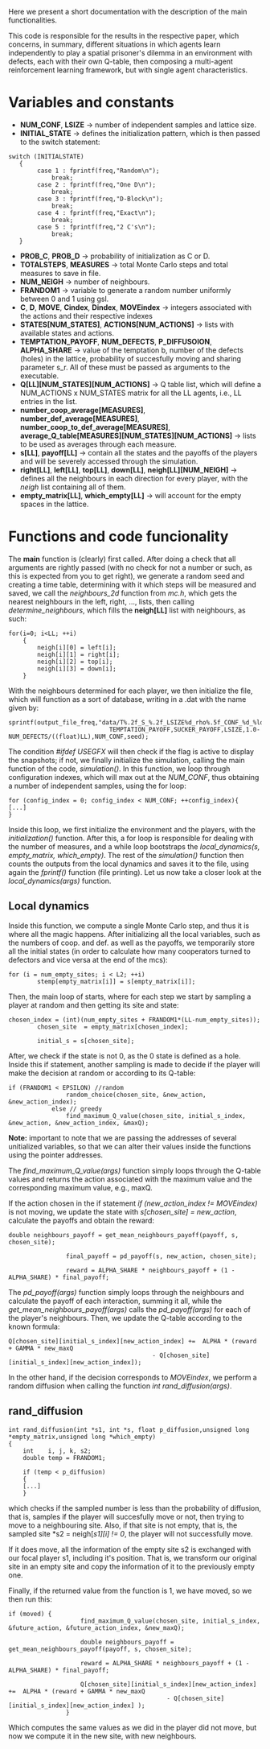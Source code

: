 Here we present a short documentation with the description of the main functionalities.

This code is responsible for the results in the respective paper, which concerns, in summary,
different situations in which agents learn independently to play a spatial prisoner's dilemma in
an environment with defects, each with their own Q-table, then composing a multi-agent reinforcement learning framework,
but with single agent characteristics.

# Variables and constants

+ **NUM_CONF**, **LSIZE**  &#8594; number of independent samples and lattice size.
+ **INITIAL_STATE** &#8594; defines the initialization pattern, which is then passed to the
switch statement:
```
switch (INITIALSTATE)
   {
		case 1 : fprintf(freq,"Random\n");
			break;
		case 2 : fprintf(freq,"One D\n");
			break;
		case 3 : fprintf(freq,"D-Block\n");
			break;
		case 4 : fprintf(freq,"Exact\n");
			break;
		case 5 : fprintf(freq,"2 C's\n");
			break;
   }
```
+ **PROB_C**, **PROB_D** &#8594; probability of initialization as C or D.
+ **TOTALSTEPS**, **MEASURES** &#8594; total Monte Carlo steps and total measures to save in file.
+ **NUM_NEIGH** &#8594; number of neighbours.
+ **FRANDOM1** &#8594; variable to generate a random number uniformly between 0 and 1 using gsl.
+ **C**, **D**, **MOVE**, **Cindex**, **Dindex**, **MOVEindex** &#8594; integers associated with the actions and their respective indexes
+ **STATES[NUM_STATES]**, **ACTIONS[NUM_ACTIONS]** &#8594; lists with available states and actions.
+ **TEMPTATION_PAYOFF**, **NUM_DEFECTS**, **P_DIFFUSOION**, **ALPHA_SHARE** &#8594; value of the temptation b,
number of the defects (holes) in the lattice, probability of succesfully moving and sharing parameter s_r. All of these must
be passed as arguments to the executable.
+ **Q[LL][NUM_STATES][NUM_ACTIONS]** &#8594; Q table list, which will define a NUM_ACTIONS x NUM_STATES
matrix for all the LL agents, i.e., LL entries in the list.
+ **number_coop_average[MEASURES]**, **number_def_average[MEASURES]**, **number_coop_to_def_average[MEASURES]**, **average_Q_table[MEASURES][NUM_STATES][NUM_ACTIONS]** &#8594; lists to be used as
averages through each measure.
+ **s[LL]**, **payoff[LL]** &#8594; contain all the states and the payoffs of the players and will be
severely accessed through the simulation.
+ **right[LL]**, **left[LL]**, **top[LL]**, **down[LL]**, **neigh[LL][NUM_NEIGH]** &#8594; defines
all the neighbours in each direction for every player, with the *neigh* list containing all of them.
+ **empty_matrix[LL]**, **which_empty[LL]** &#8594; will account for the empty spaces in the lattice.

# Functions and code funcionality

The **main** function is (clearly) first called. After doing a check that all arguments are rightly
passed (with no check for not a number or such, as this is expected from you to get right), we
generate a random seed and creating a time table, determining with it which steps will be measured
and saved, we call the *neighbours_2d* function from *mc.h*, which gets the nearest neighbours
in the left, right, ..., lists, then calling *determine_neighbours*, which fills the **neigh[LL]**
list with neighbours, as such:

```
for(i=0; i<LL; ++i)
	{
		neigh[i][0] = left[i];
		neigh[i][1] = right[i];
		neigh[i][2] = top[i];
		neigh[i][3] = down[i];
	}
```

With the neighbours determined for each player, we then initialize the file, which will function as a
sort of database, writing in a .dat with the name given by:

```
sprintf(output_file_freq,"data/T%.2f_S_%.2f_LSIZE%d_rho%.5f_CONF_%d_%ld_prof.dat",
							TEMPTATION_PAYOFF,SUCKER_PAYOFF,LSIZE,1.0-NUM_DEFECTS/((float)LL),NUM_CONF,seed);
```

The condition *#ifdef USEGFX* will then check if the flag is active to display the snapshots; if not,
we finally initialize the simulation, calling the main function of the code, *simulation()*.
In this function, we loop through configuration indexes, which will max out at the *NUM_CONF*,
thus obtaining a number of independent samples, using the for loop:
```
for (config_index = 0; config_index < NUM_CONF; ++config_index){
[...]
}
```
Inside this loop, we first initialize the environment and the players, with the *initialization()*
function. After this, a for loop is responsible for dealing with the number of measures, and a while
loop bootstraps the *local_dynamics(s, empty_matrix, which_empty)*.
The rest of the *simulation()* function then counts the outputs from the local dynamics and
saves it to the file, using again the *fprintf()* function (file printing).
Let us now take a closer look at the *local_dynamics(args)* function.

## Local dynamics

Inside this function, we compute a single Monte Carlo step, and thus it is where all the magic
happens.
After initializing all the local variables, such as the numbers of coop. and def. as well as the
payoffs, we temporarily store all the initial states (in order to calculate how many cooperators
turned to defectors and vice versa at the end of the mcs):
```
for (i = num_empty_sites; i < L2; ++i)
		stemp[empty_matrix[i]] = s[empty_matrix[i]];
```

Then, the main loop of starts, where for each step we start by sampling a player at random and
then getting its site and state:
```
chosen_index = (int)(num_empty_sites + FRANDOM1*(LL-num_empty_sites));
		chosen_site  = empty_matrix[chosen_index];

		initial_s = s[chosen_site];
```
After, we check if the state is not 0, as the 0 state is defined as a hole. Inside this if statement,
another sampling is made to decide if the player will make the decision at random or according
to its Q-table:

```
if (FRANDOM1 < EPSILON) //random
				random_choice(chosen_site, &new_action, &new_action_index);
			else // greedy
				find_maximum_Q_value(chosen_site, initial_s_index, &new_action, &new_action_index, &maxQ);
```
**Note:** important to note that we are passing the addresses of several unitialized variables,
so that we can alter their values inside the functions using the pointer addresses.

The *find_maximum_Q_value(args)* function simply loops through the Q-table values and returns the
action associated with the maximum value and the corresponding maximum value, e.g., maxQ.

If the action chosen in the if statement *if (new_action_index != MOVEindex)* is not moving,
we update the state with *s[chosen_site] = new_action*, calculate the payoffs and obtain the reward:

```
double neighbours_payoff = get_mean_neighbours_payoff(payoff, s, chosen_site);

				final_payoff = pd_payoff(s, new_action, chosen_site);

				reward = ALPHA_SHARE * neighbours_payoff + (1 - ALPHA_SHARE) * final_payoff;
```

The *pd_payoff(args)* function simply loops through the neighbours and calculate the payoff of each
interaction, summing it all, while the *get_mean_neighbours_payoff(args)* calls the *pd_payoff(args)*
for each of the player's neighbours.
Then, we update the Q-table according to the known formula:
```
Q[chosen_site][initial_s_index][new_action_index] +=  ALPHA * (reward + GAMMA * new_maxQ
										- Q[chosen_site][initial_s_index][new_action_index]);
```

In the other hand, if the decision corresponds to *MOVEindex*, we perform a random diffusion when
calling the function _int rand_diffusion(args)_.

## rand_diffusion

```
int rand_diffusion(int *s1, int *s, float p_diffusion,unsigned long *empty_matrix,unsigned long *which_empty)
{
	int    i, j, k, s2;
	double temp = FRANDOM1;

	if (temp < p_diffusion)
    {
    [...]
    }
```

which checks if the sampled number is less than the probability of diffusion, that is, samples if
the player will succesfully move or not, then trying to move to a neighbouring site.
Also, if that site is not empty, that is, the sampled site *s2 = neigh[*s1][i] != 0*, the player
will not successfully move.

If it does move, all the information of the empty site s2 is exchanged with our focal player s1,
including it's position. That is, we transform our original site in an empty site and copy
the information of it to the previously empty one.

Finally, if the returned value from the function is 1, we have moved, so we then run this:

```
if (moved) {
					find_maximum_Q_value(chosen_site, initial_s_index, &future_action, &future_action_index, &new_maxQ);

					double neighbours_payoff = get_mean_neighbours_payoff(payoff, s, chosen_site);

					reward = ALPHA_SHARE * neighbours_payoff + (1 - ALPHA_SHARE) * final_payoff;

					Q[chosen_site][initial_s_index][new_action_index] +=  ALPHA * (reward + GAMMA * new_maxQ
											- Q[chosen_site][initial_s_index][new_action_index] );
				}
```

Which computes the same values as we did in the player did not move, but now we compute it in the new
site, with new neighbours.
